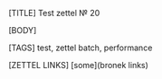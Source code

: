 [TITLE]
Test zettel № 20

[BODY]

[TAGS]
test, zettel batch, performance

[ZETTEL LINKS]
[some](bronek links)